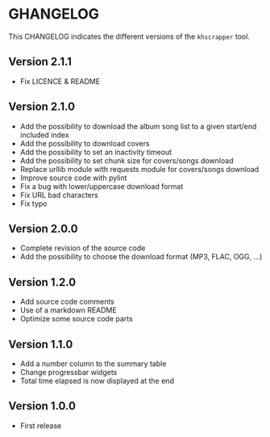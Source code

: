 # GHANGELOG

This CHANGELOG indicates the different versions of the `khscrapper` tool.

## Version 2.1.1

- Fix LICENCE & README

## Version 2.1.0

- Add the possibility to download the album song list to a given start/end included index
- Add the possibility to download covers
- Add the possibility to set an inactivity timeout
- Add the possibility to set chunk size for covers/songs download
- Replace urllib module with requests module for covers/songs download
- Improve source code with pylint
- Fix a bug with lower/uppercase download format
- Fix URL bad characters
- Fix typo

## Version 2.0.0

- Complete revision of the source code
- Add the possibility to choose the download format (MP3, FLAC, OGG, ...)

## Version 1.2.0

- Add source code comments
- Use of a markdown README
- Optimize some source code parts

## Version 1.1.0

- Add a number column to the summary table
- Change progressbar widgets
- Total time elapsed is now displayed at the end

## Version 1.0.0

- First release
